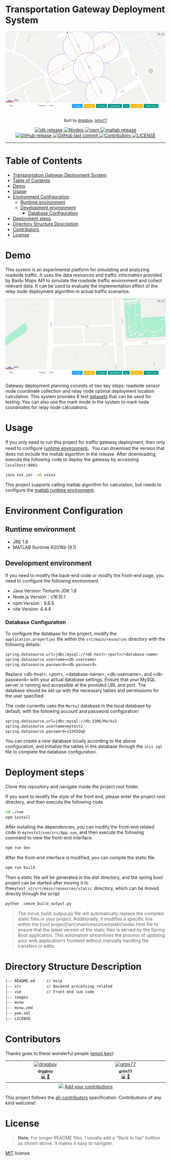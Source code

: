 # Transportation Gateway Deployment System
<!-- Add banner here -->
![Banner](./images/1.png)

<p align="center">
  <sub>
    Built by
    <a href="https://github.com/drggboy">drggboy</a>,
    <a href="https://github.com/grtm77">grtm77</a>
  </sub>
</p>

<p align="center">
  <a href="" target="_blank">
    <img alt="jdk release" src="https://img.shields.io/badge/jdk-1.8-blue">
  </a>
  <a href="" target="_blank">
    <img alt="Nodejs" src="https://img.shields.io/badge/Nodejs-v16.5.1-blue">
  </a>
  <a href="" target="_blank">
    <img alt="npm" src="https://img.shields.io/badge/npm-9.6.5-blue">
  </a>
  <a href="" target="_blank">
    <img alt="matlab release" src="https://img.shields.io/badge/matlab-R2016b-blue">
  </a>
  </br>
  <a href="https://github.com/drggboy/mytest_v2/releases" target="_blank">
    <img alt="GitHub release" src="https://img.shields.io/github/v/release/drggboy/mytest_v2?include_prereleases&style=flat-square">
  </a>

  <a href="https://github.com/drggboy/mytest_v2/commits/master" target="_blank">
    <img src="https://img.shields.io/github/last-commit/drggboy/mytest_v2?style=flat-square" alt="GitHub last commit">
  </a>

  <!-- <a href="https://github.com/drggboy/mytest_v2/issues" target="_blank">
    <img src="https://img.shields.io/github/issues/drggboy/mytest_v2?style=flat-square&color=red" alt="GitHub issues">
  </a> -->

  <!-- <a href="https://github.com/drggboy/mytest_v2/pulls" target="_blank">
    <img src="https://img.shields.io/github/issues-pr/drggboy/mytest_v2?style=flat-square&color=blue" alt="GitHub pull requests">
  </a> -->

  <a href="https://github.com/drggboy/mytest_v2/graphs/contributors" target="_blank">
    <img alt="Contributors" src="https://img.shields.io/badge/all_contributors-2-orange.svg?style=flat-square">
  </a>


  <a href="https://github.com/drggboy/mytest_v2/blob/master/LICENSE" target="_blank">
    <img alt="LICENSE" src="https://img.shields.io/github/license/drggboy/mytest_v2?style=flat-square&color=yellow">
  <a/>
</p>
<hr>

<!-- Remove this note if you plan to copy this README -->


# Table of Contents
- [Transportation Gateway Deployment System](#transportation-gateway-deployment-system)
- [Table of Contents](#table-of-contents)
- [Demo](#demo)
- [Usage](#usage)
- [Environment Configuration](#environment-configuration)
  - [Runtime environment](#runtime-environment)
  - [Development environment](#development-environment)
    - [Database Configuration](#database-configuration)
- [Deployment steps](#deployment-steps)
- [Directory Structure Description](#directory-structure-description)
- [Contributors](#contributors)
- [License](#license)

# Demo

<!-- Add a demo for your project -->

This system is an experimental platform for simulating and analyzing roadside traffic. It uses the data resources and traffic information provided by Baidu Maps API to simulate the roadside traffic environment and collect relevant data. It can be used to evaluate the implementation effect of the relay node deployment algorithm in actual traffic scenarios.

![Banner](./images/test.gif)

Gateway deployment planning consists of two key steps: roadside sensor node coordinate collection and relay node optimal deployment location calculation. This system provides 8 test [datasets](https://github.com/drggboy/mytest_v2/tree/master/Datasets) that can be used for testing. You can also use the mark mode in the system to mark node coordinates for relay node calculations.


# Usage
If you only need to run this project for traffic gateway deployment, then only need to configure [runtime environment](#runtime-environment)。You can download the version that does not include the matlab algorithm in the release. After downloading, execute the following code to deploy the gateway by accessing `localhost:8081`.
```sh
java xxx.jar -ak xxxxx
```

This project supports calling matlab algorithm for calculation, but needs to configure the [matlab runtime environment]().


# Environment Configuration
## Runtime environment
* JRE 1.8
* MATLAB Runtime R2016b (9.1)

## Development environment
If you need to modify the back-end code or modify the front-end page, you need to configure the following environment
* Java Version: Temurin JDK 1.8
* Node.js Version：v16.15.1
* npm Version：9.6.5
* vite Version: 4.4.4

### Database Configuration
To configure the database for the project, modify the `application.properties` file within the `src/main/resources` directory with the following details:
```properties
spring.datasource.url=jdbc:mysql://<db-host>:<port>/<database-name>
spring.datasource.username=<db-username>
spring.datasource.password=<db-password>
```
Replace \<db-host>, \<port>, \<database-name>, \<db-username>, and \<db-password> with your actual database settings. Ensure that your MySQL server is running and accessible at the provided URL and port. The database should be set up with the necessary tables and permissions for the user specified.

The code currently uses the `Marks2` database in the local database by default, with the following account and password configuration:
```properties
spring.datasource.url=jdbc:mysql://db:3306/Marks2
spring.datasource.username=mytest2
spring.datasource.password=12345Qq@
```
You can create a new database locally according to the above configuration, and initialize the tables in the database through the `init.sql` file to complete the database configuration.

# Deployment steps

Clone this repository and navigate inside the project root folder.

If you want to modify the style of the front end, please enter the project root directory, and then execute the following code.
```sh
cd ./vue
npm install
```
After installing the dependencies, you can modify the front-end related code in `mytestv2/vue/src/App.vue`, and then execute the following command to view the front-end interface.
```sh
npm run dev
```
After the front-end interface is modified, you can compile the static file.
```sh
npm run build
```
Then a static file will be generated in the dist directory, and the spring boot project can be started after moving it to the`mytest_v2/src/main/resources/static `directory, which can be moved directly through the script
```python
python .\move_build_output.py
```
>The move_build_output.py file will automatically replace the compiled static files in your project. Additionally, it modifies a specific line within the [root project]\src\main\resources\static\index.html file to ensure that the latest version of the static files is served by the Spring Boot application. This automation streamlines the process of updating your web application's frontend without manually handling file transfers or edits.

# Directory Structure Description
```sh
|-- README.md     // help
|-- src           // Backend processing related
|-- vue           // Front-end vue code
|-- images
|-- mvnw
|-- mvnw.cmd
|-- pom.xml
|-- LICENSE
```

# Contributors

Thanks goes to these wonderful people ([emoji key](https://allcontributors.org/docs/en/emoji-key)):

<!-- ALL-CONTRIBUTORS-LIST:START - Do not remove or modify this section -->
<!-- prettier-ignore-start -->
<!-- markdownlint-disable -->
<table>
  <tbody>
    <tr>
      <td align="center" valign="top" width="14.28%"><a href="https://github.com/drggboy"><img src="https://avatars.githubusercontent.com/u/47265146?v=4?s=100" width="100px;" alt="drggboy"/><br /><sub><b>drggboy</b></sub></a><br /><a href="https://github.com/grtm77/mytest_v2/commits?author=drggboy" title="Code">💻</a> <a href="https://github.com/grtm77/mytest_v2/commits?author=drggboy" title="Documentation">📖</a></td>
      <td align="center" valign="top" width="14.28%"><a href="https://github.com/grtm77"><img src="https://avatars.githubusercontent.com/u/50659884?v=4?s=100" width="100px;" alt="grtm77"/><br /><sub><b>grtm77</b></sub></a><br /><a href="https://github.com/grtm77/mytest_v2/commits?author=grtm77" title="Code">💻</a> <a href="https://github.com/grtm77/mytest_v2/commits?author=grtm77" title="Documentation">📖</a></td>
    </tr>
  </tbody>
  <tfoot>
    <tr>
      <td align="center" size="13px" colspan="7">
        <img src="https://raw.githubusercontent.com/all-contributors/all-contributors-cli/1b8533af435da9854653492b1327a23a4dbd0a10/assets/logo-small.svg">
          <a href="https://all-contributors.js.org/docs/en/bot/usage">Add your contributions</a>
        </img>
      </td>
    </tr>
  </tfoot>
</table>

<!-- markdownlint-restore -->
<!-- prettier-ignore-end -->

<!-- ALL-CONTRIBUTORS-LIST:END -->

This project follows the [all-contributors](https://github.com/all-contributors/all-contributors) specification. Contributions of any kind welcome!


# License
> **Note**: For longer README files, I usually add a "Back to top" buttton as shown above. It makes it easy to navigate.

<!-- [(Back to top)](#目录) -->

[MIT](./LICENSE) license.
